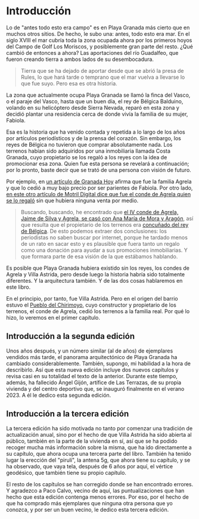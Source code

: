 # Introducción

Lo de "antes todo esto era campo" es en Playa Granada más cierto que
en muchos otros sitios. De hecho, le subo una: antes, todo esto era
mar. En el siglo XVIII el mar cubría toda la zona ocupada ahora por los primeros
hoyos del Campo de Golf Los Moriscos, y posiblemente gran parte del
resto. ¿Qué cambió de entonces a ahora? Las aportaciones del río
Guadalfeo, que fueron creando tierra a ambos lados de su
desembocadura.

> Tierra que se ha dejado de aportar desde que se abrió la presa de
> Rules, lo que hará tarde o temprano que el mar vuelva a llevarse lo
> que fue suyo. Pero esa es otra historia.

La zona que actualmente ocupa Playa Granada se llamó la finca del
Vasco, o el paraje del Vasco, hasta que un buen día, el rey de Bélgica
Balduino, volando en su helicóptero desde Sierra Nevada, reparó en
esta zona y decidió plantar una residencia cerca de donde vivía la
familia de su mujer, Fabiola.

Esa es la historia que ha venido contada y repetida a lo largo de los
años por artículos periodísticos y de la prensa del corazón. Sin
embargo, los reyes de Bélgica no tuvieron que comprar absolutamente
nada. Los terrenos habían sido adquiridos por una inmobiliaria llamada
Costa Granada, cuyo propietario se los regaló a los reyes con la idea
de promocionar esa zona. Quien fue esta persona se revelará a
continuación; por lo pronto, baste decir que se trató de una persona
con visión de futuro.

Por ejemplo, en [un artículo de Granada
Hoy](https://www.granadahoy.com/granada/Villa-Astrida-queda-epoca-dorada_0_709429403.html)
afirma que fue la familia Agrela y que lo cedió a muy bajo precio por
ser parientes de Fabiola. Por otro lado, [en este otro artículo
de Motril Digital dice que fue el conde de Agrela quien se lo
regaló](https://web.archive.org/web/20121207014035/http://motrildigital.blogia.com/2011/080116-hace-18-anos-de-la-muerte-en-motril-del-rey-balduino-de-belgica.php) sin
que hubiera ninguna venta por medio.

> Buscando, buscando, he encontrado que [el IV conde de Agrela, Jaime
> de Silva y Agrela, se casó con Ana María de Mora y
> Aragón](https://es-es.facebook.com/notes/enrique-lafuente-mu%C3%B1oz/memoria-de-la-realeza-espa%C3%B1ola-de-aquellos-barros-vienen-estos-lodos/3393784494769/),
> así que resulta que el propietario de los terrenos era [concuñado
> del rey de
> Bélgica](https://es.wikipedia.org/wiki/Fabiola_de_Mora_y_Arag%C3%B3n#Familia).
> De esto podemos extraer dos conclusiones: los periodistas no saben
> buscar por internet, porque he tardado menos de un rato en sacar
> esto y es plausible que fuera tanto un regalo como una donación para
> ayudar a sus promociones inmobiliarias. Y que formara parte de esa
> visión de la que estábamos hablando.

Es posible que Playa Granada hubiera existido sin los reyes, los
 condes de Agrela y Villa Astrida, pero desde luego la historia habría
 sido totalmente diferentes. Y la arquitectura también. Y de las dos
 cosas hablaremos en este libro.

En el principio, por tanto, fue Villa Astrida. Pero en el origen del
barrio estuvo el [Pueblo del Chirimoyo](pois/pueblo-del-chirimoyo.md),
cuyo constructor y propietario de los terrenos, el conde de Agrela,
cedió los terrenos a la familia real. Por qué lo hizo, lo veremos en
el primer capítulo.

## Introducción a la segunda edición

Unos años después, y un número similar (al de años) de ejemplares
vendidos más tarde, el panorama arquitectónico de Playa Granada ha
cambiado considerablemente. También, supongo, mi habilidad a la hora
de describirlo. Así que esta nueva edición incluye dos nuevos
capítulos y revisa casi en su totalidad el texto de la
anterior. Durante este tiempo, además, ha fallecido Ángel Gijón,
artífice de Las Terrazas, de su propia vivienda y del centro deportivo
que, se inauguró finalmente en el verano 2023. A él le dedico esta
segunda edición.

## Introducción a la tercera edición

La tercera edición ha sido motivada no tanto por comenzar una
tradición de actualización anual, sino por el hecho de que Villa
Astrida ha sido abierta al público, también en la parte de la vivienda
en sí, así que se ha podido recoger mucha más información sobre la
misma, que ha ido directamente a su capítulo, que ahora ocupa una
tercera parte del libro. También ha tenido lugar la erección del
"pirulí", la antena 5g, que ahora tiene su capítulo, y se ha
observado, que vaya tela, después de 6 años por aquí, el vértice
geodésico, que también tiene su propio capítulo.

El resto de los capítulos se han corregido donde se han encontrado
errores. Y agradezco a Paco Calvo, vecino de aquí, las
puntualizaciones que han hecho que esta edición contenga menos
errores. Por eso, por el hecho de que ha comprado más ejemplares que
ninguna otra persona que yo conozca, y por ser un buen vecino, le
dedico esta tercera edición.

